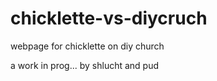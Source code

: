 # chicklette-vs-diycruch
webpage for chicklette on diy church

a work in prog... by shlucht and pud
